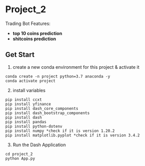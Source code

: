 # Project_2

Trading Bot Features:

- **top 10 coins prediction**
- **shitcoins prediction**

## Get Start

1. create a new conda environment for this project & activate it

```
conda create -n project python=3.7 anaconda -y
conda activate project
```

2. install variables

```
pip install ccxt
pip install yfinance
pip install dash_core_components
pip install dash_bootstrap_components
pip install dash
pip install pandas
pip install python-dotenv
pip install numpy *check if it is version 1.20.2
pip install matplotlib.pyplot *check if it is version 3.4.2
```

3. Run the Dash Application

```
cd project_2
python App.py
```
